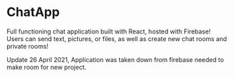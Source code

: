 # ChatApp

Full functioning chat application built with React, hosted with Firebase!
Users can send text, pictures, or files, as well as create new chat rooms and private rooms!

Update 26 April 2021, Application was taken down from firebase needed to make room for new project.
